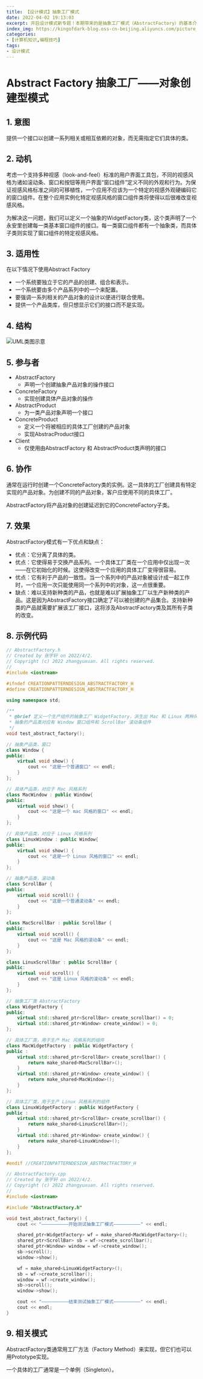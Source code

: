 ```yaml
---
title: 【设计模式】抽象工厂模式
date: 2022-04-02 19:13:03
excerpt: 开启设计模式新专题！本期带来的是抽象工厂模式（AbstractFactory）的基本介绍。
index_img: https://kingofdark-blog.oss-cn-beijing.aliyuncs.com/picture_backend/picture_backend/img/202204091439418.jpeg
categories: 
- [计算机知识,编程技巧]
tags:
- 设计模式
---
```


#  Abstract Factory 抽象工厂——对象创建型模式

## 1. 意图

提供一个接口以创建一系列相关或相互依赖的对象，而无需指定它们具体的类。

## 2. 动机

考虑一个支持多种视感（look-and-feel）标准的用户界面工具包，不同的视感风格为诸如滚动条、窗口和按钮等用户界面“窗口组件”定义不同的外观和行为。为保证视感风格标准之间的可移植性，一个应用不应该为一个特定的视感外观硬编码它的窗口组件。在整个应用实例化特定视感风格的窗口组件类将使得以后很难改变视感风格。

为解决这一问题，我们可以定义一个抽象的WidgetFactory类，这个类声明了一个永安里创建每一类基本窗口组件的接口。每一类窗口组件都有一个抽象类，而具体子类则实现了窗口组件的特定视感风格。

## 3. 适用性

在以下情况下使用Abstract Factory

- 一个系统要独立于它的产品的创建、组合和表示。
- 一个系统要由多个产品系列中的一个来配置。
- 要强调一系列相关的产品对象的设计以便进行联合使用。
- 提供一个产品类库，但只想显示它们的接口而不是实现。

## 4. 结构

![UML类图示意](https://kingofdark-blog.oss-cn-beijing.aliyuncs.com/picture_backend/picture_backend/img/202204021937446.jpeg)

## 5. 参与者

- AbstractFactory 
  - 声明一个创建抽象产品对象的操作接口
- ConcreteFactory
  - 实现创建具体产品对象的操作
- AbstractProduct
  - 为一类产品对象声明一个接口
- ConcreteProduct
  - 定义一个将被相应的具体工厂创建的产品对象
  - 实现AbstracProduct接口
- Client
  - 仅使用由AbstractFactory 和 AbstractProduct类声明的接口

## 6. 协作

通常在运行时创建一个ConcreteFactory类的实例。这一具体的工厂创建具有特定实现的产品对象。为创建不同的产品对象，客户应使用不同的具体工厂。

AbstractFactory将产品对象的创建延迟到它的ConcreteFactory子类。

## 7. 效果

AbstractFactory模式有一下优点和缺点：

- 优点：它分离了具体的类。
- 优点：它使得易于交换产品系列。一个具体工厂类在一个应用中仅出现一次——在它初始化的时候。这使得改变一个应用的具体工厂变得很容易。
- 优点：它有利于产品的一致性。当一个系列中的产品对象被设计成一起工作时，一个应用一次只能使用同一个系列中的对象，这一点很重要。
- 缺点：难以支持新种类的产品，也就是难以扩展抽象工厂以生产新种类的产品。这是因为AbstractFactory接口确定了可以被创建的产品集合。支持新种类的产品就需要扩展该工厂接口，这将涉及AbstractFactory类及其所有子类的改变。

## 8. 示例代码

```C++
// AbstractFactory.h
// Created by 张宇轩 on 2022/4/2.
// Copyright (c) 2022 zhangyuxuan. All rights reserved.
// 
#include <iostream>

#ifndef CREATIONPATTERNDESIGN_ABSTRACTFACTORY_H
#define CREATIONPATTERNDESIGN_ABSTRACTFACTORY_H

using namespace std;

/** 
 * @brief 定义一个生产组件的抽象工厂 WidgetFactory，派生出 Mac 和 Linux 两种风格的具体抽象工厂实现类；
 * 抽象的产品类对应有 Window 窗口组件和 ScrollBar 滚动条组件
 */
void test_abstract_factory();

// 抽象产品类，窗口
class Window {
public:
    virtual void show() {
        cout << "这是一个普通窗口" << endl;
    }
};

// 具体产品类，对应于 Mac 风格系列
class MacWindow : public Window{
public:
    virtual void show() {
        cout << "这是一个 mac 风格的窗口" << endl;
    }
};

// 具体产品类，对应于 Linux 风格系列
class LinuxWindow : public Window{
public:
    virtual void show() {
        cout << "这是一个 Linux 风格的窗口" << endl;
    }
};

// 抽象产品类，滚动条
class ScrollBar {
public:
    virtual void scroll() {
        cout << "这是一个普通滚动条" << endl;
    }
};

class MacScrollBar : public ScrollBar {
public:
    virtual void scroll() {
        cout << "这是 Mac 风格的滚动条" << endl;
    }
};

class LinuxScrollBar : public ScrollBar {
public:
    virtual void scroll() {
        cout << "这是 Linux 风格的滚动条" << endl;
    }
};

// 抽象工厂类 AbstractFactory
class WidgetFactory {
public:
    virtual std::shared_ptr<ScrollBar> create_scrollbar() = 0;
    virtual std::shared_ptr<Window> create_window() = 0;
};

// 具体工厂类，用于生产 Mac 风格系列的组件
class MacWidgetFactory : public WidgetFactory {
public :
    virtual std::shared_ptr<ScrollBar> create_scrollbar() {
        return make_shared<MacScrollBar>();
    }
    virtual std::shared_ptr<Window> create_window() {
        return make_shared<MacWindow>();
    }
};

// 具体工厂类，用于生产 Linux 风格系列的组件
class LinuxWidgetFactory : public WidgetFactory {
public :
    virtual std::shared_ptr<ScrollBar> create_scrollbar() {
        return make_shared<LinuxScrollBar>();
    }
    virtual std::shared_ptr<Window> create_window() {
        return make_shared<LinuxWindow>();
    }
};

#endif //CREATIONPATTERNDESIGN_ABSTRACTFACTORY_H
```

```C++
// AbstractFactory.cpp
// Created by 张宇轩 on 2022/4/2.
// Copyright (c) 2022 zhangyuxuan. All rights reserved.
// 
#include <iostream>

#include "AbstractFactory.h"

void test_abstract_factory() {
    cout << "——————————开始测试抽象工厂模式——————————" << endl;

    shared_ptr<WidgetFactory> wf = make_shared<MacWidgetFactory>();
    shared_ptr<ScrollBar> sb = wf->create_scrollbar();
    shared_ptr<Window> window = wf->create_window();
    sb->scroll();
    window->show();

    wf = make_shared<LinuxWidgetFactory>();
    sb = wf->create_scrollbar();
    window = wf->create_window();
    sb->scroll();
    window->show();

    cout << "——————————结束测试抽象工厂模式——————————" << endl;
    cout << endl;
}
```



## 9. 相关模式

AbstractFactory类通常用工厂方法（Factory Method）来实现，但它们也可以用Prototype实现。

一个具体的工厂通常是一个单例（Singleton）。

